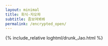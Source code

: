 ```yaml
---
layout: minimal
title: 회식-자오파
subtitle: 좀보여봐봐
permalink: /encrypted_open/
---
```


{% include_relative loghtml/drunk_Jao.html %}
